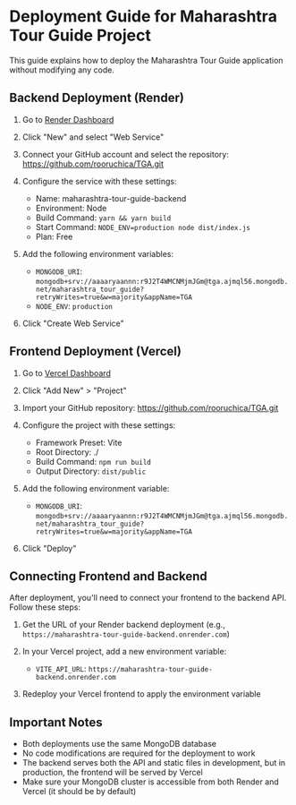 # Deployment Guide for Maharashtra Tour Guide Project

This guide explains how to deploy the Maharashtra Tour Guide application without modifying any code.

## Backend Deployment (Render)

1. Go to [Render Dashboard](https://dashboard.render.com/)
2. Click "New" and select "Web Service"
3. Connect your GitHub account and select the repository: https://github.com/rooruchica/TGA.git
4. Configure the service with these settings:
   - Name: maharashtra-tour-guide-backend
   - Environment: Node
   - Build Command: `yarn && yarn build`
   - Start Command: `NODE_ENV=production node dist/index.js`
   - Plan: Free

5. Add the following environment variables:
   - `MONGODB_URI`: `mongodb+srv://aaaaryaannn:r9J2T4WMCNMjmJGm@tga.ajmql56.mongodb.net/maharashtra_tour_guide?retryWrites=true&w=majority&appName=TGA`
   - `NODE_ENV`: `production`

6. Click "Create Web Service"

## Frontend Deployment (Vercel)

1. Go to [Vercel Dashboard](https://vercel.com/dashboard)
2. Click "Add New" > "Project"
3. Import your GitHub repository: https://github.com/rooruchica/TGA.git
4. Configure the project with these settings:
   - Framework Preset: Vite
   - Root Directory: ./
   - Build Command: `npm run build`
   - Output Directory: `dist/public`

5. Add the following environment variable:
   - `MONGODB_URI`: `mongodb+srv://aaaaryaannn:r9J2T4WMCNMjmJGm@tga.ajmql56.mongodb.net/maharashtra_tour_guide?retryWrites=true&w=majority&appName=TGA`

6. Click "Deploy"

## Connecting Frontend and Backend

After deployment, you'll need to connect your frontend to the backend API. Follow these steps:

1. Get the URL of your Render backend deployment (e.g., `https://maharashtra-tour-guide-backend.onrender.com`)
2. In your Vercel project, add a new environment variable:
   - `VITE_API_URL`: `https://maharashtra-tour-guide-backend.onrender.com`

3. Redeploy your Vercel frontend to apply the environment variable

## Important Notes

- Both deployments use the same MongoDB database
- No code modifications are required for the deployment to work
- The backend serves both the API and static files in development, but in production, the frontend will be served by Vercel
- Make sure your MongoDB cluster is accessible from both Render and Vercel (it should be by default) 